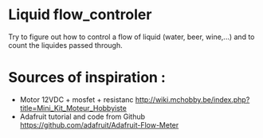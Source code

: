 # Liquid flow_controler
Try to figure out how to control a flow of liquid (water, beer, wine,...) and to count the liquides passed through.

# Sources of inspiration :
- Motor 12VDC + mosfet + resistanc
  http://wiki.mchobby.be/index.php?title=Mini_Kit_Moteur_Hobbyiste
- Adafruit tutorial and code from Github
  https://github.com/adafruit/Adafruit-Flow-Meter


